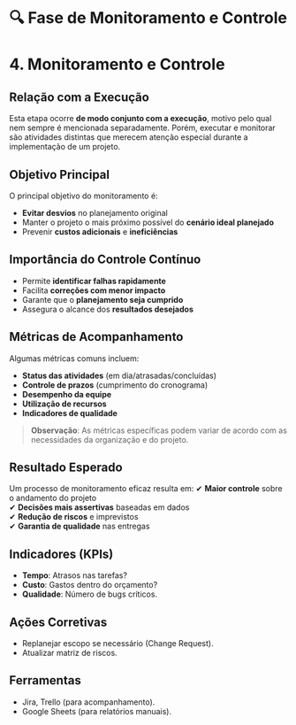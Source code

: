 # 🔍 **Fase de Monitoramento e Controle**  
# 4. Monitoramento e Controle

## Relação com a Execução
Esta etapa ocorre **de modo conjunto com a execução**, motivo pelo qual nem sempre é mencionada separadamente. Porém, executar e monitorar são atividades distintas que merecem atenção especial durante a implementação de um projeto.

## Objetivo Principal
O principal objetivo do monitoramento é:
- **Evitar desvios** no planejamento original
- Manter o projeto o mais próximo possível do **cenário ideal planejado**
- Prevenir **custos adicionais** e **ineficiências**

## Importância do Controle Contínuo
- Permite **identificar falhas rapidamente**
- Facilita **correções com menor impacto**
- Garante que o **planejamento seja cumprido**
- Assegura o alcance dos **resultados desejados**

## Métricas de Acompanhamento
Algumas métricas comuns incluem:
- **Status das atividades** (em dia/atrasadas/concluídas)
- **Controle de prazos** (cumprimento do cronograma)
- **Desempenho da equipe**
- **Utilização de recursos**
- **Indicadores de qualidade**

> **Observação**: As métricas específicas podem variar de acordo com as necessidades da organização e do projeto.

## Resultado Esperado
Um processo de monitoramento eficaz resulta em:
✔ **Maior controle** sobre o andamento do projeto  
✔ **Decisões mais assertivas** baseadas em dados  
✔ **Redução de riscos** e imprevistos  
✔ **Garantia de qualidade** nas entregas

## **Indicadores (KPIs)**  
- **Tempo**: Atrasos nas tarefas?  
- **Custo**: Gastos dentro do orçamento?  
- **Qualidade**: Número de bugs críticos.  

## **Ações Corretivas**  
- Replanejar escopo se necessário (Change Request).  
- Atualizar matriz de riscos.  

## **Ferramentas**  
- Jira, Trello (para acompanhamento).  
- Google Sheets (para relatórios manuais).  
